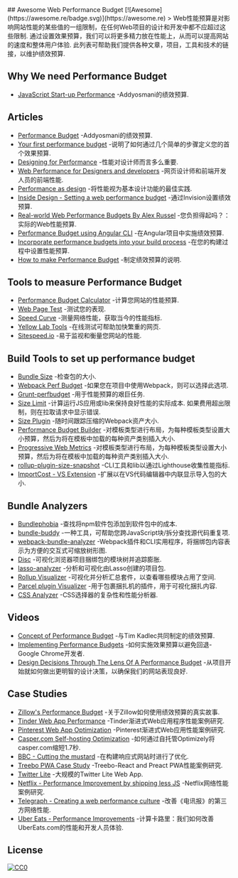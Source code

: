 <div class="github-widget" data-repo="pajaydev/awesome-performance-budget"></div>
<script async src="https://pagead2.googlesyndication.com/pagead/js/adsbygoogle.js"></script><ins class="adsbygoogle" style="display:block" data-ad-client="ca-pub-6890694312814945" data-ad-slot="5473692530" data-ad-format="auto"  data-full-width-responsive="true"></ins><script>(adsbygoogle = window.adsbygoogle || []).push({});</script>
## Awesome Web Performance Budget [![Awesome](https://awesome.re/badge.svg)](https://awesome.re)
 &gt; Web性能预算是对影响网站性能的某些值的一组限制，在任何Web项目的设计和开发中都不应超过这些限制.  通过设置效果预算，我们可以将更多精力放在性能上，从而可以提高网站的速度和整体用户体验.  此列表可帮助我们提供各种文章，项目，工具和技术的链接，以维护绩效预算.



## Why We need Performance Budget

- [JavaScript Start-up Performance](https://medium.com/reloading/javascript-start-up-performance-69200f43b201) -Addyosmani的绩效预算.

## Articles
- [Performance Budget](https://addyosmani.com/blog/performance-budgets/) -Addyosmani的绩效预算.
- [Your first performance budget](https://web.dev/your-first-performance-budget/) -说明了如何通过几个简单的步骤定义您的首个效果预算.
- [Designing for Performance](http://designingforperformance.com/index.html#table-of-contents) -性能对设计师而言多么重要.
- [Web Performance for Designers and developers](https://csswizardry.com/2013/01/front-end-performance-for-web-designers-and-front-end-developers/) -网页设计师和前端开发人员的前端性能.
- [Performance as design](http://bradfrost.com/blog/post/performance-as-design/) -将性能视为基本设计功能的最佳实践.
- [Inside Design - Setting a web performance budget](https://www.invisionapp.com/inside-design/setting-a-web-performance-budget/) -通过Invision设置绩效预算.
- [Real-world Web Performance Budgets By Alex Russel](https://infrequently.org/2017/10/can-you-afford-it-real-world-web-performance-budgets/) -您负担得起吗？：实际的Web性能预算.
- [Performance Budget using Angular CLI](https://medium.com/dailyjs/how-did-angular-cli-budgets-save-my-day-and-how-they-can-save-yours-300d534aae7a) -在Angular项目中实施绩效预算.
- [Incorporate performance budgets into your build process](https://web.dev/incorporate-performance-budgets-into-your-build-tools) -在您的构建过程中设置性能预算.
- [How to make Performance Budget](http://v3.danielmall.com/articles/how-to-make-a-performance-budget/) -制定绩效预算的说明.

## Tools to measure Performance Budget

- [Performance Budget Calculator](http://www.performancebudget.io/) -计算您网站的性能预算.
- [Web Page Test](https://www.webpagetest.org/easy) -测试您的表现.
- [Speed Curve](https://speedcurve.com) -测量网络性能，获取当今的性能指标.
- [Yellow Lab Tools](https://yellowlab.tools/) -在线测试可帮助加快繁重的网页.
- [Sitespeed.io](https://www.sitespeed.io/) -易于监视和衡量您网站的性能.

## Build Tools to set up performance budget

- [Bundle Size](https://github.com/siddharthkp/bundlesize) -检查包的大小.
- [Webpack Perf Budget](https://webpack.js.org/configuration/performance/) -如果您在项目中使用Webpack，则可以选择此选项.
- [Grunt-perfbudget](https://github.com/tkadlec/grunt-perfbudget) -用于性能预算的艰巨任务.
- [Size Limit](https://github.com/ai/size-limit)  -计算运行JS应用或lib来保持良好性能的实际成本.  如果费用超出限制，则在拉取请求中显示错误.
- [Size Plugin](https://github.com/GoogleChromeLabs/size-plugin) -随时间跟踪压缩的Webpack资产大小.
- [Performance Budget Builder](https://github.com/GoogleChromeLabs/pr-bot) -对模板类型进行布局，为每种模板类型设置大小预算，然后为将在模板中加载的每种资产类别插入大小.
- [Progressive Web Metrics](https://github.com/paulirish/pwmetrics) -对模板类型进行布局，为每种模板类型设置大小预算，然后为将在模板中加载的每种资产类别插入大小. 
- [rollup-plugin-size-snapshot](https://github.com/TrySound/rollup-plugin-size-snapshot) -CLI工具和lib以通过Lighthouse收集性能指标.
- [ImportCost - VS Extension](https://marketplace.visualstudio.com/items?itemName=wix.vscode-import-cost) -扩展以在VS代码编辑器中内联显示导入包的大小.

## Bundle Analyzers

- [Bundlephobia](https://bundlephobia.com/) -查找将npm软件包添加到软件包中的成本.
- [bundle-buddy](https://bundle-buddy.firebaseapp.com/) -一种工具，可帮助您跨JavaScript块/拆分查找源代码重复项.
- [webpack-bundle-analyzer](https://github.com/webpack-contrib/webpack-bundle-analyzer) -Webpack插件和CLI实用程序，将捆绑包内容表示为方便的交互式可缩放树形图.
- [Disc](http://hughsk.io/disc/) -可视化浏览器项目捆绑包的模块树并追踪膨胀. 
- [lasso-analyzer](https://github.com/ajay2507/lasso-analyzer) -分析和可视化由Lasso创建的项目包.
- [Rollup Visualizer](https://github.com/btd/rollup-plugin-visualizer) -可视化并分析汇总套件，以查看哪些模块占用了空间.
- [Parcel plugin Visualizer](https://github.com/gregtillbrook/parcel-plugin-bundle-visualiser) -用于包裹捆扎机的插件，用于可视化捆扎内容.
- [CSS Analyzer](https://github.com/macbre/analyze-css) -CSS选择器的复杂性和性能分析器.

## Videos

- [Concept of Performance Budget](https://www.youtube.com/watch?list=PLYo5nh8xQFpkwsu9QNlCpPGkmCCuTTWDJ&v=yqejmZrtmNg) -与Tim Kadlec共同制定的绩效预算.
- [Implementing Performance Budgets](https://youtu.be/vVlpCmK1l5k) -如何实施效果预算以避免回退-Google Chrome开发者.
- [Design Decisions Through The Lens Of A Performance Budget](https://vimeo.com/108328247) -从项目开始就如何做出更明智的设计决策，以确保我们的网站表现良好.

## Case Studies

- [Zillow's Performance Budget](https://www.zillow.com/engineering/bigger-faster-more-engaging-budget/) -关于Zillow如何使用绩效预算的真实故事.
- [Tinder Web App Performance](https://medium.com/@addyosmani/a-tinder-progressive-web-app-performance-case-study-78919d98ece0/) -Tinder渐进式Web应用程序性能案例研究.
- [Pinterest Web App Optimization](https://medium.com/dev-channel/a-pinterest-progressive-web-app-performance-case-study-3bd6ed2e6154/) -Pinterest渐进式Web应用性能案例研究.
- [Casper.com Self-hosting Optimization](https://medium.com/caspertechteam/we-shaved-1-7-seconds-off-casper-com-by-self-hosting-optimizely-2704bcbff8ec) -如何通过自托管Optimizely将casper.com缩短1.7秒.
- [BBC - Cutting the mustard](http://responsivenews.co.uk/post/18948466399/cutting-the-mustard) -在构建响应式网站时进行了优化.
- [Treebo PWA Case Study](https://medium.com/dev-channel/treebo-a-react-and-preact-progressive-web-app-performance-case-study-5e4f450d5299/) -Treebo-React and Preact PWA性能案例研究.
- [Twitter Lite](https://medium.com/@paularmstrong/twitter-lite-and-high-performance-react-progressive-web-apps-at-scale-d28a00e780a3/) -大规模的Twitter Lite Web App.
- [Netflix - Performance Improvement by shipping less JS](https://medium.com/dev-channel/a-netflix-web-performance-case-study-c0bcde26a9d9) -Netflix网络性能案例研究.
- [Telegraph - Creating a web performance culture](https://medium.com/the-telegraph-engineering/improving-third-party-web-performance-at-the-telegraph-a0a1000be5) -改善《电讯报》的第三方网络性能.
- [Uber Eats - Performance Improvements](https://eng.uber.com/uber-eats-com-web-app-rewrite/) -计算卡路里：我们如何改善UberEats.com的性能和开发人员体验.

## License

[![CC0](https://mirrors.creativecommons.org/presskit/buttons/88x31/svg/cc-zero.svg)](https://creativecommons.org/publicdomain/zero/1.0)
